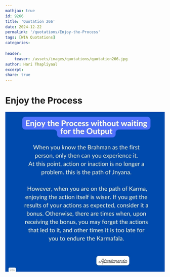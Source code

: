 ```yaml
---
mathjax: true
id: 9266
title: 'Quotation 266'
date: 2024-12-22
permalink: '/quotations/Enjoy-the-Process'
tags: [WIA Quotations] 
categories: 

header:
    teaser: /assets/images/quotations/quotation266.jpg
author: Hari Thapliyaal 
excerpt:
share: true 
---
```


# Enjoy the Process

![Enjoy the Process](/assets/images/quotations/quotation266.jpg)
